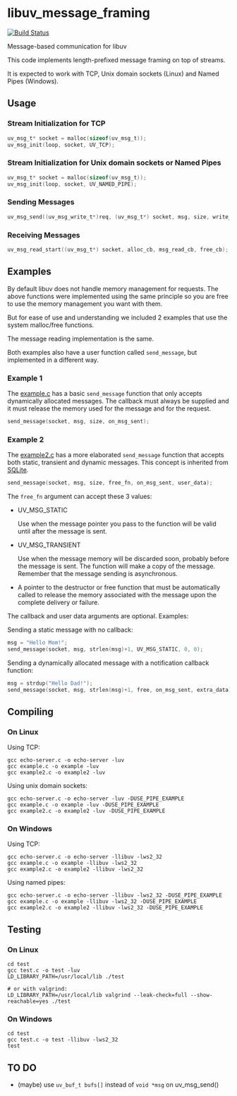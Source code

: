 # libuv_message_framing

[![Build Status](https://travis-ci.org/litesync/libuv_message_framing.svg?branch=master)](https://travis-ci.org/litesync/libuv_message_framing)

Message-based communication for libuv

This code implements length-prefixed message framing on top of streams.

It is expected to work with TCP, Unix domain sockets (Linux) and Named Pipes (Windows).


## Usage

### Stream Initialization for TCP

```C
uv_msg_t* socket = malloc(sizeof(uv_msg_t));
uv_msg_init(loop, socket, UV_TCP);
```

### Stream Initialization for Unix domain sockets or Named Pipes 

```C
uv_msg_t* socket = malloc(sizeof(uv_msg_t));
uv_msg_init(loop, socket, UV_NAMED_PIPE);
```

### Sending Messages

```C
uv_msg_send((uv_msg_write_t*)req, (uv_msg_t*) socket, msg, size, write_cb);
```

### Receiving Messages

```C
uv_msg_read_start((uv_msg_t*) socket, alloc_cb, msg_read_cb, free_cb);
```


## Examples

By default libuv does not handle memory management for requests. The above functions
were implemented using the same principle so you are free to use the memory management
you want with them.

But for ease of use and understanding we included 2 examples that use the system 
malloc/free functions.

The message reading implementation is the same.

Both examples also have a user function called `send_message`, but implemented in
a different way.

### Example 1

The [example.c](example.c) has a basic `send_message` function that only accepts 
dynamically allocated messages. The callback must always be supplied and it must
release the memory used for the message and for the request.

```C
send_message(socket, msg, size, on_msg_sent);
```

### Example 2

The [example2.c](example2.c) has a more elaborated `send_message` function that
accepts both static, transient and dynamic messages. This concept is
inherited from [SQLite](https://www.sqlite.org/c3ref/c_static.html).

```C
send_message(socket, msg, size, free_fn, on_msg_sent, user_data);
```

The `free_fn` argument can accept these 3 values:

 * UV_MSG_STATIC

   Use when the message pointer you pass to the function will be valid until after
   the message is sent.
   
 * UV_MSG_TRANSIENT
 
   Use when the message memory will be discarded soon, probably before the message
   is sent. The function will make a copy of the message. Remember that the 
   message sending is asynchronous.

 * A pointer to the destructor or free function that must be automatically called
   to release the memory associated with the message upon the complete delivery or
   failure.

The callback and user data arguments are optional. Examples:

Sending a static message with no callback:

```C
msg = "Hello Mom!";
send_message(socket, msg, strlen(msg)+1, UV_MSG_STATIC, 0, 0);
```

Sending a dynamically allocated message with a notification callback function:

```C
msg = strdup("Hello Dad!");
send_message(socket, msg, strlen(msg)+1, free, on_msg_sent, extra_data);
```


## Compiling

### On Linux

Using TCP:

```
gcc echo-server.c -o echo-server -luv
gcc example.c -o example -luv
gcc example2.c -o example2 -luv
```

Using unix domain sockets:

```
gcc echo-server.c -o echo-server -luv -DUSE_PIPE_EXAMPLE
gcc example.c -o example -luv -DUSE_PIPE_EXAMPLE
gcc example2.c -o example2 -luv -DUSE_PIPE_EXAMPLE
```

### On Windows

Using TCP:

```
gcc echo-server.c -o echo-server -llibuv -lws2_32
gcc example.c -o example -llibuv -lws2_32
gcc example2.c -o example2 -llibuv -lws2_32
```

Using named pipes:

```
gcc echo-server.c -o echo-server -llibuv -lws2_32 -DUSE_PIPE_EXAMPLE
gcc example.c -o example -llibuv -lws2_32 -DUSE_PIPE_EXAMPLE
gcc example2.c -o example2 -llibuv -lws2_32 -DUSE_PIPE_EXAMPLE
```


## Testing

### On Linux

    cd test
    gcc test.c -o test -luv
    LD_LIBRARY_PATH=/usr/local/lib ./test
    
    # or with valgrind:
    LD_LIBRARY_PATH=/usr/local/lib valgrind --leak-check=full --show-reachable=yes ./test

### On Windows

    cd test
    gcc test.c -o test -llibuv -lws2_32
    test


## TO DO

 * (maybe) use `uv_buf_t bufs[]` instead of `void *msg` on uv_msg_send()

